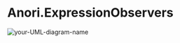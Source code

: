 # Anori.ExpressionObservers
![your-UML-diagram-name](http://www.plantuml.com/plantuml/proxy?cache=no&src=https://raw.githubusercontent.com/anorisoft/Anori.WinUI.Commands/blob/master/example-uml.iuml)
